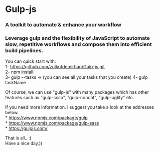 # Gulp-js
### A toolkit to automate &amp; enhance your workflow
### Leverage gulp and the flexibility of JavaScript to automate slow, repetitive workflows and compose them into efficient build pipelines.

 You can quick start with:  
    1- https://github.com/zulkufdemirhan/Gulp-js.git  
    2- npm install  
    3- gulp --tasks  => (you can see all your tasks that you create)
    4- gulp taskName  
  
 Of course, we can use "gulp-js" with many packages which has other features such as "gulp-csso", "gulp-concat", "gulp-uglify" etc.  
 
 If you need more information. I suggest you take a look at the addresses below.   
    * https://www.npmjs.com/package/gulp  
    * https://www.npmjs.com/package/gulp-sass  
    * https://gulpjs.com/  
  
 
That is all.. :)  
Have a nice day.))
  
